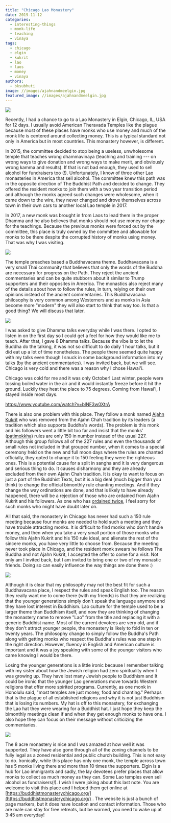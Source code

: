 ```yaml
---
title: "Chicago Lao Monastery"
date: 2019-11-12
categories: 
  - interesting-things
  - monk-life
  - teaching
  - vinaya
tags: 
  - chicago
  - elgin
  - kukrit
  - lao
  - laos
  - money
  - vinaya
authors: 
  - bksubhuti
image: //images/ajahnandmeelgin.jpg
featured_image: //images/ajahnandmeelgin.jpg
---
```


![](/images/laotempleelgin.png)

Recently, I had a chance to go to a Lao Monastery in Elgin, Chicago, IL, USA for 12 days. I usually avoid American Theravada Temples like the plague because most of these places have monks who use money and much of the monk life is centered around collecting money. This is a typical standard not only in America but in most countries. This monastery however, is different.

In 2015, the committee decided to stop being a useless, unwholesome temple that teaches wrong dhammavinaya (teaching and training --- on wrong ways to give donation and wrong ways to make merit, and obviously wrong kamma and results). If that is not bad enough, they used to sell alcohol for fundraisers too (!). Unfortunately, I know of three other Lao monasteries in America that sell alcohol. The committee knew this path was in the opposite direction of The Buddhist Path and decided to change. They offered the resident monks to join them with a two year transition period and although the monks agreed such changes were wholesome, when it came down to the wire, they never changed and drove themselves across town in their own cars to another local Lao temple in 2017.

In 2017, a new monk was brought in from Laos to lead them in the proper Dhamma and he also believes that monks should not use money nor charge for the teachings. Because the previous monks were forced out by the committee, this place is truly owned by the committee and allowable for monks to be there despite the corrupted history of monks using money. That was why I was visiting.

![](/images/ajahnandmeelgin-1024x768.jpg)

The temple preaches based a Buddhavacana theme. Buddhavacana is a very small Thai community that believes that only the words of the Buddha are necessary for progress on the Path. They reject the ancient commentaries and can be quite stubborn about it similar to Trump supporters and their opposites in America. The monastics also reject many of the details about how to follow the rules, in turn, relying on their own opinions instead of the ancient commentaries. This Buddhavacana philosophy is very common among Westerners and as monks in Asia become more "modern" they will also start to think that way too. Is that a good thing? We will discuss that later.

![](/images/elgindhammatalk-1024x768.jpg)

I was asked to give Dhamma talks everyday while I was there. I opted to listen in on the first day so I could get a feel for how they would like me to teach. After that, I gave 8 Dhamma talks. Because the vibe is to let the Buddha do the talking, it was not so difficult to do daily 1 hour talks, but it did eat up a lot of time nonetheless. The people there seemed quite happy with my talks even though I snuck in some background information into my talks (by the ancient commentaries). I was invited back, but we will see. Chicago is very cold and there was a reason why I chose Hawai'i.

Chicago was cold for me and it was only October! Last winter, people were tossing boiled water in the air and it would instantly freeze before it hit the ground. Luckily they heat the place to 75 degrees. Coming from Hawai'i, I stayed inside most days.

https://www.youtube.com/watch?v=blNF3w0XtrA

There is also one problem with this place. They follow a monk named [Ajahn Kukrit](https://dhammawheel.com/viewtopic.php?f=13&t=21616&sid=669adf3fee4a88f42dc6e054b48a2ff6) who was removed from the Ajahn Chah tradition by its leaders (a tradition which also supports Buddha's words). The problem is this monk and his followers went a little bit too far and insist that the monks’ ([patimokkha](https://en.wikipedia.org/wiki/P%C4%81%E1%B9%ADimokkha)) rules are only 150 in number instead of the usual 227. Although this group follows all of the 227 rules and even the thousands of small rules not included in that grouped number, when it comes to a special ceremony held on the new and full moon days where the rules are chanted officially, they opted to change it to 150 feeling they were the righteous ones. This is a potential cause for a split in sangha and it is very dangerous and serious thing to do. It causes disharmony and they are already excluded from their own Ajahn Chah tradition. It is okay to want to focus on just a part of the Buddhist Texts, but it is a big deal (much bigger than you think) to change the official bimonthly rule chanting meetings. And if they change the way ordinations are done, and that is likely to have already happened, there will be a rejection of those who are ordained from Ajahn Kukrit and his followers. As one who has [ordained twice](https://americanmonk.org/why-i-ordained-twice/), I feel sorry for such monks who might have doubt later on.

All that said, the monastery in Chicago has never had such a 150 rule meeting because four monks are needed to hold such a meeting and they have trouble attracting monks. It is difficult to find monks who don't handle money, and then when you take a very small portion of those monks who follow this Ajahn Kukrit and his 150 rule ideal, and alienate the rest of the sincere monks, you have very little to choose from. Because the meeting never took place in Chicago, and the resident monk swears he follows The Buddha and not Ajahn Kukrit, I accepted the offer to come for a visit. Not only am I invited back, but I am invited to bring one or two of my monastic friends. Doing so can easily influence the way things are done there :)

![](/images/younger-genchicago-1024x768.jpg)

Although it is clear that my philosophy may not the best fit for such a Buddhavacana place, I respect the rules and speak English too. The reason they really want me to come there (with my friends) is that they are realizing that the younger generations simply don't speak the language anymore and they have lost interest in Buddhism. Lao culture for the temple used to be a larger theme than Buddhism itself, and now they are thinking of changing the monastery name to remove "Lao" from the title and replacing it with a generic Buddhist name. Most of the current devotees are very old, and if they don't attract younger people, the monastery is likely to fold in ten or twenty years. The philosophy change to simply follow the Buddha's Path along with getting monks who respect the Buddha's rules was one step in the right direction. However, fluency in English and American culture is important and it was a joy speaking with some of the younger visitors who came knowing I would be there.

Losing the younger generations is a little ironic because I remember talking with my sister about how the Jewish religion had zero spirituality when I was growing up. They have lost many Jewish people to Buddhism and It could be ironic that the younger Lao generations move towards Western religions that offer more spirited programs. Currently, as one monk in Honolulu said, "most temples are just money, food and chanting." Perhaps that is the plague of all established religions and why it is not just Buddhism that is losing its numbers. My hat is off to this monastery, for exchanging the Lao hat they were wearing for a Buddhist hat. I just hope they keep the bimonthly meetings clean if and when they get enough monks to have one. I also hope they can focus on their message without criticizing the commentaries.

![](/images/elginsupport-1024x768.jpg)

The 8 acre monastery is nice and I was amazed at how well it was supported. They have also gone through all of the zoning channels to be fully legal as a zoned residential and public church building. This is not easy to do. Ironically, while this place has only one monk, the temple across town has 5 monks living there and more than 10 times the supporters. Elgin is a hub for Lao immigrants and sadly, the lay devotees prefer places that allow monks to collect as much money as they can. Some Lao temples even sell alcohol as fundraisers(!). I wish I were joking about this last note. You are welcome to visit this place and I helped them get online at [https://buddhistmonasterychicago.org/](https://buddhistmonasterychicago.org/) . The website is just a bunch of page markers, but it does have location and contact information. Those who are male can stay for free retreats, but be warned, you need to wake up at 3:45 am everyday!